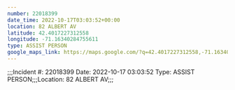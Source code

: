 ```yaml
---
number: 22018399
date_time: 2022-10-17T03:03:52+00:00
location: 82 ALBERT AV
latitude: 42.4017227312558
longitude: -71.16340284755611
type: ASSIST PERSON
google_maps_link: https://maps.google.com/?q=42.4017227312558,-71.16340284755611
---
```


;;;Incident #: 22018399   Date: 2022-10-17 03:03:52    Type: ASSIST PERSON;;;Location: 82 ALBERT AV;;;
